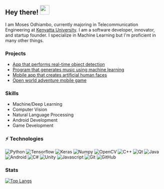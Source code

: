 ## Hey there! <img src="https://media.tenor.com/images/17a04f152e6be03486439b85e3bb045b/tenor.gif" width="30px">

I am Moses Odhiambo, currently majoring in Telecommunication Engineering at [Kenyatta University](https://ku.ac.ke/). I am a software developer, innovator, and startup founder. I specialize in Machine Learning but I'm proficient in many other things. 

### Projects

- [App that performs real-time object detection](https://play.google.com/store/apps/details?id=com.apptasticmobile.objectdetector)
- [Program that generates music using machine learning](https://github.com/badass-techie/musically)
- [Mobile app that creates artificial human faces](https://play.google.com/store/apps/details?id=com.apptasticmobile.iamnotreal)
- [Open world adventure mobile game](https://play.google.com/store/apps/details?id=com.ApptasticMobile.CrystalRush)


###  Skills

- Machine/Deep Learning
- Computer Vision
- Natural Language Processing
- Android Development
- Game Development


###  ⚡ Technologies

![Python](https://img.shields.io/badge/-Python-black?style=flat-square&logo=Python)
![Tensorflow](https://img.shields.io/badge/-Tensorflow-white?style=flat-square&logo=tensorflow)
![Keras](https://img.shields.io/badge/-Keras-red?style=flat-square&logo=keras)
![Numpy](https://img.shields.io/badge/-Numpy-F7D263?style=flat-square&logo=numpy)
![OpenCV](https://img.shields.io/badge/-OpenCV-blue?style=flat-square&logo=opencv)
![C++](https://img.shields.io/badge/-C++-white?style=flat-square&logo=C)
![Qt](https://img.shields.io/badge/-Qt-white?style=flat-square&logo=qt)
![Java](https://img.shields.io/badge/-Java-E34A86?style=flat-square&logo=java)
![Android](https://img.shields.io/badge/-Android-white?style=flat-square&logo=android)
![C#](https://img.shields.io/badge/-CSharp-430098?style=flat-square&logo=.net)
![Unity](https://img.shields.io/badge/-Unity-black?style=flat-square&logo=unity)
![Javascript](https://img.shields.io/badge/Javascript-white?style=flat-square&logo=javascript)
![Git](https://img.shields.io/badge/-Git-white?style=flat-square&logo=git)
![GitHub](https://img.shields.io/badge/-GitHub-181717?style=flat-square&logo=github)

### Stats
[![Top Langs](https://github-readme-stats.vercel.app/api/top-langs/?username=badass-techie&hide=css)]()
